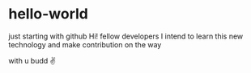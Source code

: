 # hello-world
just starting with github
Hi! fellow developers 
I intend to learn this new technology and make contribution on the way 

with u budd ✌️
